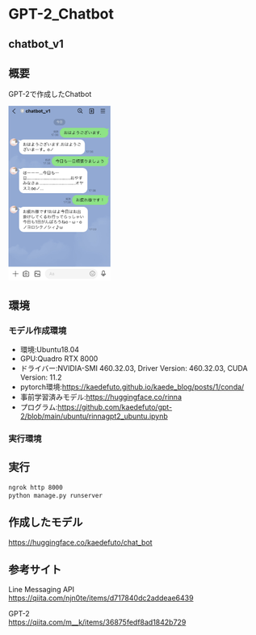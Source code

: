 # GPT-2_Chatbot

## chatbot_v1

## 概要<br>
GPT-2で作成したChatbot

<img src="https://github.com/kaedefuto/GPT-2_Chatbot/blob/main/images/IMG_5630.jpg" alt="sample" width="40%" height="40%">

## 環境

### モデル作成環境

- 環境:Ubuntu18.04
- GPU:Quadro RTX 8000
- ドライバー:NVIDIA-SMI 460.32.03, Driver Version: 460.32.03, CUDA Version: 11.2
- pytorch環境:https://kaedefuto.github.io/kaede_blog/posts/1/conda/
- 事前学習済みモデル:https://huggingface.co/rinna
- プログラム:https://github.com/kaedefuto/gpt-2/blob/main/ubuntu/rinnagpt2_ubuntu.ipynb

### 実行環境

## 実行

```
ngrok http 8000
python manage.py runserver
```

## 作成したモデル

https://huggingface.co/kaedefuto/chat_bot

## 参考サイト

Line Messaging API<br>
https://qiita.com/njn0te/items/d717840dc2addeae6439

GPT-2<br>
https://qiita.com/m__k/items/36875fedf8ad1842b729

